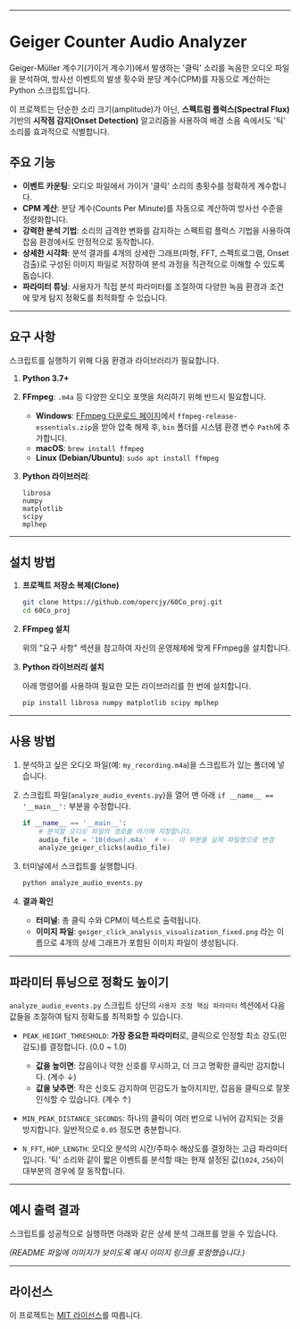 -----

# Geiger Counter Audio Analyzer

[](https://www.python.org/)
[](https://opensource.org/licenses/MIT)

Geiger-Müller 계수기(가이거 계수기)에서 발생하는 '클릭' 소리를 녹음한 오디오 파일을 분석하여, 방사선 이벤트의 발생 횟수와 분당 계수(CPM)를 자동으로 계산하는 Python 스크립트입니다.

이 프로젝트는 단순한 소리 크기(amplitude)가 아닌, **스펙트럼 플럭스(Spectral Flux)** 기반의 **시작점 감지(Onset Detection)** 알고리즘을 사용하여 배경 소음 속에서도 '틱' 소리를 효과적으로 식별합니다.

## 주요 기능

  * **이벤트 카운팅**: 오디오 파일에서 가이거 '클릭' 소리의 총횟수를 정확하게 계수합니다.
  * **CPM 계산**: 분당 계수(Counts Per Minute)를 자동으로 계산하여 방사선 수준을 정량화합니다.
  * **강력한 분석 기법**: 소리의 급격한 변화를 감지하는 스펙트럼 플럭스 기법을 사용하여 잡음 환경에서도 안정적으로 동작합니다.
  * **상세한 시각화**: 분석 결과를 4개의 상세한 그래프(파형, FFT, 스펙트로그램, Onset 검출)로 구성된 이미지 파일로 저장하여 분석 과정을 직관적으로 이해할 수 있도록 돕습니다.
  * **파라미터 튜닝**: 사용자가 직접 분석 파라미터를 조절하여 다양한 녹음 환경과 조건에 맞게 탐지 정확도를 최적화할 수 있습니다.

-----

## 요구 사항

스크립트를 실행하기 위해 다음 환경과 라이브러리가 필요합니다.

1.  **Python 3.7+**

2.  **FFmpeg**: `.m4a` 등 다양한 오디오 포맷을 처리하기 위해 반드시 필요합니다.

      * **Windows**: [FFmpeg 다운로드 페이지](https://www.gyan.dev/ffmpeg/builds/)에서 `ffmpeg-release-essentials.zip`을 받아 압축 해제 후, `bin` 폴더를 시스템 환경 변수 `Path`에 추가합니다.
      * **macOS**: `brew install ffmpeg`
      * **Linux (Debian/Ubuntu)**: `sudo apt install ffmpeg`

3.  **Python 라이브러리**:

    ```
    librosa
    numpy
    matplotlib
    scipy
    mplhep
    ```

-----

## 설치 방법

1.  **프로젝트 저장소 복제(Clone)**

    ```bash
    git clone https://github.com/opercjy/60Co_proj.git
    cd 60Co_proj
    ```

2.  **FFmpeg 설치**

    위의 "요구 사항" 섹션을 참고하여 자신의 운영체제에 맞게 FFmpeg을 설치합니다.

3.  **Python 라이브러리 설치**

    아래 명령어를 사용하여 필요한 모든 라이브러리를 한 번에 설치합니다.

    ```bash
    pip install librosa numpy matplotlib scipy mplhep
    ```

-----

## 사용 방법

1.  분석하고 싶은 오디오 파일(예: `my_recording.m4a`)을 스크립트가 있는 폴더에 넣습니다.

2.  스크립트 파일(`analyze_audio_events.py`)을 열어 맨 아래 `if __name__ == '__main__':` 부분을 수정합니다.

    ```python
    if __name__ == '__main__':
        # 분석할 오디오 파일의 경로를 여기에 지정합니다.
        audio_file = '10(down).m4a'  # <-- 이 부분을 실제 파일명으로 변경
        analyze_geiger_clicks(audio_file)
    ```

3.  터미널에서 스크립트를 실행합니다.

    ```bash
    python analyze_audio_events.py
    ```

4.  **결과 확인**

      * **터미널**: 총 클릭 수와 CPM이 텍스트로 출력됩니다.
      * **이미지 파일**: `geiger_click_analysis_visualization_fixed.png` 라는 이름으로 4개의 상세 그래프가 포함된 이미지 파일이 생성됩니다.

-----

## 파라미터 튜닝으로 정확도 높이기

`analyze_audio_events.py` 스크립트 상단의 `사용자 조정 핵심 파라미터` 섹션에서 다음 값들을 조절하여 탐지 정확도를 최적화할 수 있습니다.

  * `PEAK_HEIGHT_THRESHOLD`: **가장 중요한 파라미터**로, 클릭으로 인정할 최소 강도(민감도)를 결정합니다. (0.0 \~ 1.0)

      * **값을 높이면**: 잡음이나 약한 신호를 무시하고, 더 크고 명확한 클릭만 감지합니다. (계수 ↓)
      * **값을 낮추면**: 작은 신호도 감지하여 민감도가 높아지지만, 잡음을 클릭으로 잘못 인식할 수 있습니다. (계수 ↑)

  * `MIN_PEAK_DISTANCE_SECONDS`: 하나의 클릭이 여러 번으로 나뉘어 감지되는 것을 방지합니다. 일반적으로 `0.05` 정도면 충분합니다.

  * `N_FFT`, `HOP_LENGTH`: 오디오 분석의 시간/주파수 해상도를 결정하는 고급 파라미터입니다. '틱' 소리와 같이 짧은 이벤트를 분석할 때는 현재 설정된 값(`1024`, `256`)이 대부분의 경우에 잘 동작합니다.

-----

## 예시 출력 결과

스크립트를 성공적으로 실행하면 아래와 같은 상세 분석 그래프를 얻을 수 있습니다.

*(README 파일에 이미지가 보이도록 예시 이미지 링크를 포함했습니다.)*

-----

## 라이선스

이 프로젝트는 [MIT 라이선스](https://www.google.com/search?q=LICENSE)를 따릅니다.
